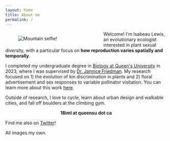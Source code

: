 ```yaml
---
layout: home
title: About me
permalink: /
---
```


<figure style="float: left; padding-right: 25px; width: 40%">
  <img src="https://github.com/isabeaulewis/isabeaulewis.github.io/assets/122393362/f0b2335f-1c7b-4c42-879a-67e51bd4d0c3" alt="Mountain selfie!">
</figure>

Welcome! I'm Isabeau Lewis, an evolutionary ecologist interested in plant sexual diversity, with a particular focus on **how reproduction varies spatially and temporally**.

I completed my undergraduate degree in [Biology at Queen's University](https://biology.queensu.ca/) in 2023, where I was supervised by [Dr. Jannice Friedman](https://jfriedmanlab.wordpress.com/). My research focused on 1) the evolution of kin discrimination in plants and 2) floral advertisement and sex responses to variable pollinator visitation. You can learn more about this work [here](https://isabeaulewis.github.io/research).

Outside of research, I love to cycle, learn about urban design and walkable cities, and fall off boulders at the climbing gym.

<p align="center">
  <b>
18iml at queensu dot ca
  </b></p>

Find me also on [Twitter](https://twitter.com/isabeau_lewis)!

All images my own.

<style>
  .footer {
    display: none;
  }
</style>


